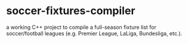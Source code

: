 # soccer-fixtures-compiler
a working C++ project to compile a full-season fixture list for soccer/football leagues (e.g. Premier League, LaLiga, Bundesliga, etc.). 
